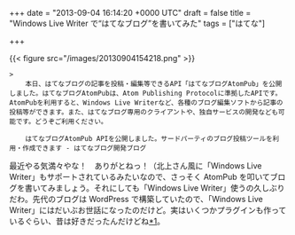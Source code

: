 
+++
date = "2013-09-04 16:14:20 +0000 UTC"
draft = false
title = "Windows Live Writer で“はてなブログ”を書いてみた"
tags = ["はてな"]

+++


{{< figure src="/images/20130904154218.png"  >}}

    >
        本日、はてなブログの記事を投稿・編集等できるAPI「はてなブログAtomPub」を公開しました。はてなブログAtomPubは、Atom Publishing Protocolに準拠したAPIです。AtomPubを利用すると、Windows Live Writerなど、各種のブログ編集ソフトから記事の投稿等ができます。また、はてなブログ専用のクライアントや、独自サービスの開発なども可能です。どうぞご利用ください。

        はてなブログAtomPub APIを公開しました。サードパーティのブログ投稿ツールを利用・作成できます - はてなブログ開発ブログ
    
最近やる気満々やな！　ありがとねっ！（北上さん風に「Windows Live Writer」もサポートされているみたいなので、さっそく AtomPub を叩いてブログを書いてみましょう。それにしても「Windows Live Writer」使うの久しぶりだわ。先代のブログは WordPress で構築していたので、「Windows Live Writer」にはだいぶお世話になったのだけど。実はいくつかプラグインも作っているぐらい、昔は好きだったんだけどね<a href="#f1" name="fn1" title="ソースコード残ってたら再公開してみようっかな">*1</a>。


